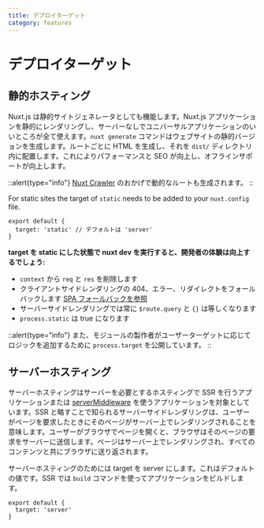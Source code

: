 ```yaml
---
title: デプロイターゲット
category: features
---
```

# デプロイターゲット

## 静的ホスティング

Nuxt.js は静的サイトジェネレータとしても機能します。Nuxt.js アプリケーションを静的にレンダリングし、サーバーなしでユニバーサルアプリケーションのいいところが全て使えます。`nuxt generate` コマンドはウェブサイトの静的バージョンを生成します。ルートごとに HTML を生成し、それを `dist/` ディレクトリ内に配置します。これによりパフォーマンスと SEO が向上し、オフラインサポートが向上します。

::alert{type="info"}
[Nuxt Crawler](/docs/configuration-glossary/configuration-generate#crawler) のおかげで動的なルートも生成されます。
::

For static sites the target of `static` needs to be added to your `nuxt.config` file.

```js{}[nuxt.config.js]
export default {
  target: 'static' // デフォルトは 'server'
}
```

**target を static にした状態で nuxt dev を実行すると、開発者の体験は向上するでしょう:**

- `context` から `req` と `res` を削除します
- クライアントサイドレンダリングの 404、エラー、リダイレクトをフォールバックします [SPA フォールバックを参照](/docs/concepts/static-site-generation#spa-fallback)
- サーバーサイドレンダリングでは常に `$route.query` と `{}` は等しくなります
- `process.static` は true になります

::alert{type="info"}
また、モジュールの製作者がユーザーターゲットに応じてロジックを追加するために `process.target` を公開しています。
::

## サーバーホスティング

サーバーホスティングはサーバーを必要とするホスティングで SSR を行うアプリケーションまたは [serverMiddleware](/docs/configuration-glossary/configuration-servermiddleware) を使うアプリケーションを対象としています。SSR と略すことで知られるサーバーサイドレンダリングは、ユーザーがページを要求したときにそのページがサーバー上でレンダリングされることを意味します。ユーザーがブラウザでページを開くと、ブラウザはそのページの要求をサーバーに送信します。ページはサーバー上でレンダリングされ、すべてのコンテンツと共にブラウザに送り返されます。

サーバーホスティングのためには target を server にします。これはデフォルトの値です。SSR では `build` コマンドを使ってアプリケーションをビルドします。

```js{}[nuxt.config.js]
export default {
  target: 'server'
}
```
